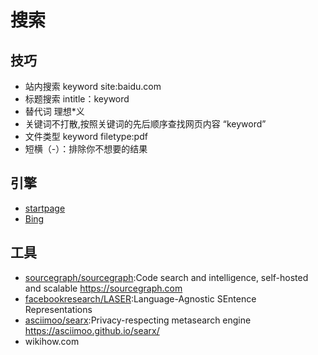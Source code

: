 # 搜索


## 技巧

* 站内搜索 keyword site:baidu.com
* 标题搜索 intitle：keyword
* 替代词 理想*义
* 关键词不打散,按照关键词的先后顺序查找网页内容 “keyword”
* 文件类型 keyword filetype:pdf
* 短横（-）：排除你不想要的结果

## 引擎

* [startpage](https://www.startpage.com/)
* [Bing](link)

## 工具

* [sourcegraph/sourcegraph](https://github.com/sourcegraph/sourcegraph):Code search and intelligence, self-hosted and scalable https://sourcegraph.com
* [facebookresearch/LASER](https://github.com/facebookresearch/LASER):Language-Agnostic SEntence Representations
* [asciimoo/searx](https://github.com/asciimoo/searx):Privacy-respecting metasearch engine https://asciimoo.github.io/searx/
* wikihow.com
